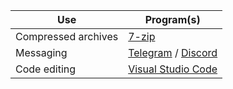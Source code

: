 | Use | Program(s) |
|-----|---------|
| Compressed archives |  [7-zip](http://www.7-zip.org)  |
| Messaging | [Telegram](https://telegram.me) / [Discord](https://discordapp.com) |
| Code editing | [Visual Studio Code](https://code.visualstudio.com/) |
